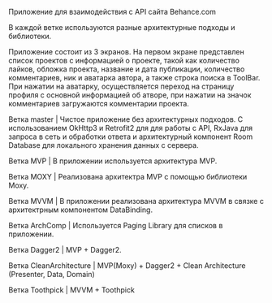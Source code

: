 Приложение для взаимодействия с API сайта Behance.com

В каждой ветке используются разные архитектурные подходы и библиотеки. 

Приложение состоит из 3 экранов. 
На первом экране представлен список проектов с информацией о проекте,
такой как количество лайков, обложка проекта, название и дата публикации,
количество комментариев, ник и аватарка автора, а также строка поиска в ToolBar. При нажатии на аватарку, 
осуществляется переход на страницу профиля с основной информацией об атворе,
при нажатии на значок комментариев загружаются комментарии проекта.

Ветка master | Чистое приложение без архитектурных подходов. C использованием OkHttp3 и Retrofit2 для для работы с API, RxJava для запроса в сеть и обработки ответа и архитектурный компонент Room Database для локального хранения данных с сервера. 

Ветка MVP | В приложении используется архитектура MVP.

Ветка MOXY | Реализована архитектра MVP с помощью библиотеки Moxy.

Ветка MVVM | В приложении реализована архитектура MVVM в связке с архитектрным компонентом DataBinding.

Ветка ArchComp | Используется Paging Library для списков в приложении.

Ветка Dagger2 | MVP + Dagger2.

Ветка CleanArchitecture | MVP(Moxy) + Dagger2 + Clean Architecture (Presenter, Data, Domain)

Ветка Toothpick | MVVM + Toothpick
